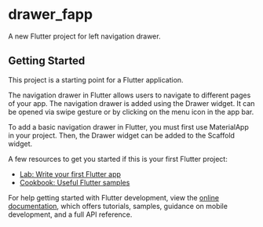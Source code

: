 # drawer_fapp

A new Flutter project for left navigation drawer.


## Getting Started

This project is a starting point for a Flutter application.

The navigation drawer in Flutter allows users to navigate to different pages of your app. The navigation drawer is added using the Drawer widget. It can be opened via swipe gesture or by clicking on the menu icon in the app bar.

To add a basic navigation drawer in Flutter, you must first use MaterialApp in your project. Then, the Drawer widget can be added to the Scaffold widget.


A few resources to get you started if this is your first Flutter project:

- [Lab: Write your first Flutter app](https://docs.flutter.dev/get-started/codelab)
- [Cookbook: Useful Flutter samples](https://docs.flutter.dev/cookbook)

For help getting started with Flutter development, view the
[online documentation](https://docs.flutter.dev/), which offers tutorials,
samples, guidance on mobile development, and a full API reference.
